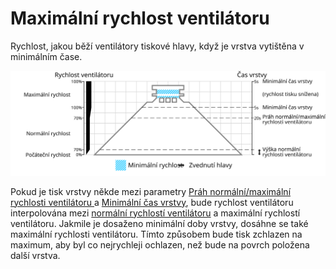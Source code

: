 Maximální rychlost ventilátoru
====
Rychlost, jakou běží ventilátory tiskové hlavy, když je vrstva vytištěna v minimálním čase.

![Jaká rychlost ventilátoru se používá, a kde](../images/cool_fan_speed_cs.svg)

Pokud je tisk vrstvy někde mezi parametry [Práh normální/maximální rychlosti ventilátoru
](cool_min_layer_time_fan_speed_max.md) a [Minimální čas vrstvy](cool_min_layer_time.md), bude rychlost ventilátoru interpolována mezi [normální rychlostí ventilátoru](cool_fan_speed_min.md) a maximální rychlostí ventilátoru. Jakmile je dosaženo minimální doby vrstvy, dosáhne se také maximální rychlosti ventilátoru. Tímto způsobem bude tisk zchlazen na maximum, aby byl co nejrychleji ochlazen, než bude na povrch položena další vrstva.
